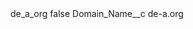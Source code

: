 <?xml version="1.0" encoding="UTF-8"?>
<CustomMetadata xmlns="http://soap.sforce.com/2006/04/metadata" xmlns:xsi="http://www.w3.org/2001/XMLSchema-instance" xmlns:xsd="http://www.w3.org/2001/XMLSchema">
    <label>de_a_org</label>
    <protected>false</protected>
    <values>
        <field>Domain_Name__c</field>
        <value xsi:type="xsd:string">de-a.org</value>
    </values>
</CustomMetadata>
